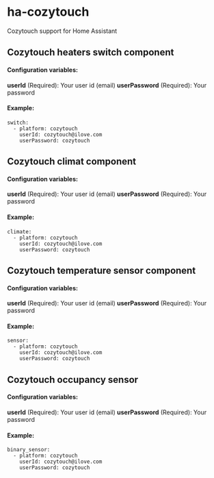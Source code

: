 # ha-cozytouch
Cozytouch support for Home Assistant

## Cozytouch heaters switch component
#### Configuration variables:
**userId** (Required):  Your user id (email)
**userPassword** (Required): Your password

#### Example:
```
switch:
  - platform: cozytouch
    userId: cozytouch@ilove.com
    userPassword: cozytouch
```

## Cozytouch climat component
#### Configuration variables:
**userId** (Required):  Your user id (email)
**userPassword** (Required): Your password

#### Example:
```
climate:
  - platform: cozytouch
    userId: cozytouch@ilove.com
    userPassword: cozytouch
```


## Cozytouch temperature sensor component
#### Configuration variables:
**userId** (Required):  Your user id (email)
**userPassword** (Required): Your password

#### Example:
```
sensor:
  - platform: cozytouch
    userId: cozytouch@ilove.com
    userPassword: cozytouch
```


## Cozytouch occupancy sensor
#### Configuration variables:
**userId** (Required):  Your user id (email)
**userPassword** (Required): Your password

#### Example:
```
binary_sensor:
  - platform: cozytouch
    userId: cozytouch@ilove.com
    userPassword: cozytouch
```
